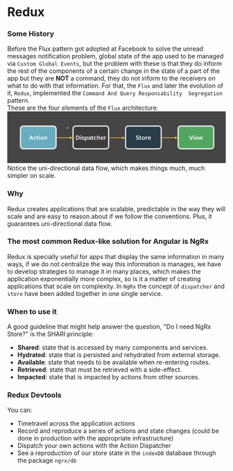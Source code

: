 # Redux

### Some History
Before the Flux pattern got adopted at Facebook to solve the unread messages notification problem,
global state of the app used to be managed via `Custom Global Events`, but the problem with these
is that they do inform the rest of the components of a certain change in the state of a part of the app
but they are **NOT** a command, they do not inform to the receivers on what to do with that information.
For that, the `Flux` and later the evolution of it, `Redux`, implemented the `Command And Query Responsability 
Segregation` pattern.  
These are the four elements of the `Flux` architecture:  
![redux1](img/redux1.png)  
Notice the uni-directional data flow, which makes things much, much simpler on scale.  

### Why
Redux creates applications that are scalable, predictable in the way they will scale and are easy to reason about if we follow the conventions. Plus, it guarantees uni-directional data flow.

### The most common Redux-like solution for Angular is NgRx
Redux is specially useful for apps that display the same information in many ways,
if we do not centralize the way this information is manages, we have to develop strategies to
manage it in many places, which makes the application exponentially more complex, so is it
a matter of creating applications that scale on complexity. In `NgRx` the concept of `dispatcher`
and `store` have been added together in one single service.

### When to use it
A good guideline that might help answer the question, "Do I need NgRx Store?" is the SHARI principle:

* **Shared**: state that is accessed by many components and services.
* **Hydrated**: state that is persisted and rehydrated from external storage.
* **Available**: state that needs to be available when re-entering routes.
* **Retrieved**: state that must be retrieved with a side-effect.
* **Impacted**: state that is impacted by actions from other sources.

### Redux Devtools
You can:
* Timetravel across the application actions
* Record and reproduce a series of actions and state changes (could be done in production with the appropriate infrastructure)
* Dispatch your own actions with the Action Dispatcher
* See a reproduction of our store state in the `indexDB` database through the package `ngrx/db`